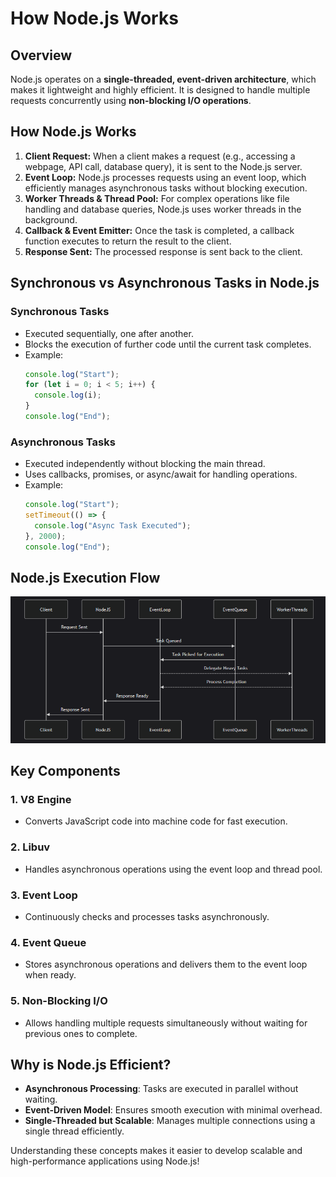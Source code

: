 # How Node.js Works

## Overview

Node.js operates on a **single-threaded, event-driven architecture**, which makes it lightweight and highly efficient. It is designed to handle multiple requests concurrently using **non-blocking I/O operations**.

## How Node.js Works

1. **Client Request:** When a client makes a request (e.g., accessing a webpage, API call, database query), it is sent to the Node.js server.
2. **Event Loop:** Node.js processes requests using an event loop, which efficiently manages asynchronous tasks without blocking execution.
3. **Worker Threads & Thread Pool:** For complex operations like file handling and database queries, Node.js uses worker threads in the background.
4. **Callback & Event Emitter:** Once the task is completed, a callback function executes to return the result to the client.
5. **Response Sent:** The processed response is sent back to the client.

## Synchronous vs Asynchronous Tasks in Node.js

### **Synchronous Tasks**
- Executed sequentially, one after another.
- Blocks the execution of further code until the current task completes.
- Example:
  ```javascript
  console.log("Start");
  for (let i = 0; i < 5; i++) {
    console.log(i);
  }
  console.log("End");
  ```
  
### **Asynchronous Tasks**
- Executed independently without blocking the main thread.
- Uses callbacks, promises, or async/await for handling operations.
- Example:
  ```javascript
  console.log("Start");
  setTimeout(() => {
    console.log("Async Task Executed");
  }, 2000);
  console.log("End");
  ```

## Node.js Execution Flow

![Sequance Diagram of NodeJs]( ./images/Sequance_Diagram_of_Node.png "Sequance Diagram of NodeJs")

## Key Components

### 1. **V8 Engine**
- Converts JavaScript code into machine code for fast execution.

### 2. **Libuv**
- Handles asynchronous operations using the event loop and thread pool.

### 3. **Event Loop**
- Continuously checks and processes tasks asynchronously.

### 4. **Event Queue**
- Stores asynchronous operations and delivers them to the event loop when ready.

### 5. **Non-Blocking I/O**
- Allows handling multiple requests simultaneously without waiting for previous ones to complete.

## Why is Node.js Efficient?

- **Asynchronous Processing**: Tasks are executed in parallel without waiting.
- **Event-Driven Model**: Ensures smooth execution with minimal overhead.
- **Single-Threaded but Scalable**: Manages multiple connections using a single thread efficiently.

Understanding these concepts makes it easier to develop scalable and high-performance applications using Node.js!
